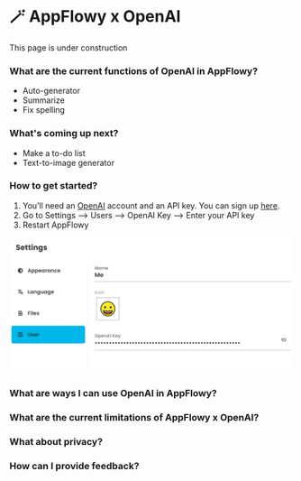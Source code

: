# 🪄 AppFlowy x OpenAI

This page is under construction



### What are the current functions of OpenAI in AppFlowy?

* Auto-generator
* Summarize
* Fix spelling

### What's coming up next?

* Make a to-do list
* Text-to-image generator

### How to get started?

1. You’ll need an [OpenAI](https://openai.com/) account and an API key. You can sign up [here](https://chat.openai.com/).
2. Go to Settings --> Users --> OpenAI Key --> Enter your API key
3. Restart AppFlowy

![](../.gitbook/assets/image.png)

###

### What are ways I can use OpenAI in AppFlowy?





### What are the current limitations of AppFlowy x OpenAI?



### What about privacy?



### How can I provide feedback?
